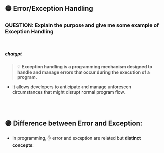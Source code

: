 ## 🟡 Error/Exception Handling

### QUESTION: Explain the purpose and give me some example of Exception Handling

<br>

##### chatgpt

> 💡 **Exception handling is a programming mechanism designed to handle and manage errors that occur during the execution of a program.**

- It allows developers to anticipate and manage unforeseen circumstances that might disrupt normal program flow.

<!-- #### The primary purposes of exception handling are: -->

<br>
<br>

## 🟣 Difference between Error and Exception:

- In programming, ✋ error and exception are related but **distinct concepts**:
